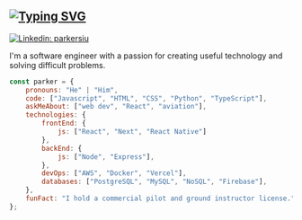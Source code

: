 ## [![Typing SVG](https://readme-typing-svg.demolab.com?font=Roboto&pause=1000&color=1F1F1F&width=435&lines=Hi+%F0%9F%91%8B+I'm+Parker+Siu)](https://git.io/typing-svg)
[![Linkedin: parkersiu](https://img.shields.io/badge/-parkersiu-blue?style=flat-square&logo=Linkedin&logoColor=white&link=https://www.linkedin.com/in/parkersiu/)](https://www.linkedin.com/in/parkersiu/)

I'm a software engineer with a passion for creating useful technology and solving difficult problems.

```javascript
const parker = {
    pronouns: "He" | "Him",
    code: ["Javascript", "HTML", "CSS", "Python", "TypeScript"],
    askMeAbout: ["web dev", "React", "aviation"],
    technologies: {
        frontEnd: {
            js: ["React", "Next", "React Native"]
        },
        backEnd: {
            js: ["Node", "Express"],
        },
        devOps: ["AWS", "Docker", "Vercel"],
        databases: ["PostgreSQL", "MySQL", "NoSQL", "Firebase"],
    },
    funFact: "I hold a commercial pilot and ground instructor license."
};
```
